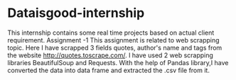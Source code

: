 # Dataisgood-internship
This internship contains some real time projects based on actual client requirement.
Assignment -1      This assignment is related to web scrapping topic. Here I have scrapped 3 fields quotes, author's name and tags from the website http://quotes.toscrape.com/. I have used 2 web scrapping libraries BeautifulSoup and Requests. With the help of Pandas library,I have converted the data into data frame and extracted the .csv file from it.
